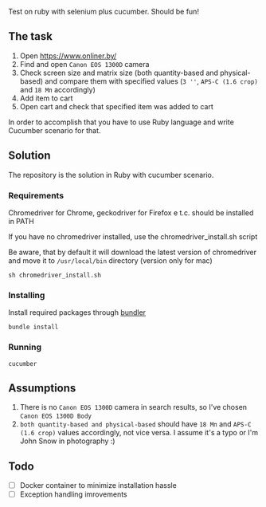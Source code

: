 Test on ruby with selenium plus cucumber. Should be fun!

## The task
1. Open https://www.onliner.by/
2. Find and open `Canon EOS 1300D` camera
3. Check screen size and matrix size (both quantity-based and physical-based) and compare them with specified values (`3 ''`, `APS-C (1.6 crop)` and `18 Мп` accordingly)
4. Add item to cart
5. Open cart and check that specified item was added to cart

In order to accomplish that you have to use Ruby language and write Cucumber scenario for that.

## Solution
The repository is the solution in Ruby with cucumber scenario.

### Requirements
Сhromedriver for Chrome, geckodriver for Firefox e t.c. should be installed in PATH 

If you have no chromedriver installed, use the chromedriver_install.sh script

Be aware, that by default it will download the latest version of chromedriver and move it to `/usr/local/bin` directory (version only for mac)

```
sh chromedriver_install.sh
```

### Installing

Install required packages through [bundler](http://bundler.io/)
```
bundle install
```

### Running

```
cucumber
```

## Assumptions
1. There is no `Canon EOS 1300D` camera in search results, so I've chosen `Canon EOS 1300D Body`
2. `both quantity-based and physical-based` should have `18 Мп` and `APS-C (1.6 crop)` values accordingly, not vice versa. I assume it's a typo or I'm John Snow in photography :)


## Todo
- [ ] Docker container to minimize installation hassle
- [ ] Exception handling imrovements